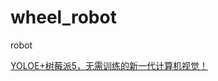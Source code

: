 # wheel_robot
robot



[YOLOE+树莓派5，无需训练的新一代计算机视觉！](https://mp.weixin.qq.com/s/UgIYmbcPV5UVZVgWxDwPNA)

